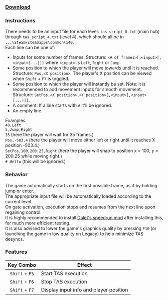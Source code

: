 ### [Download](https://github.com/rmadlal/140-tas/releases/) ###

### Instructions ###  
There needs to be an input file for each level: `tas_script_0.txt` (main hub) through `tas_script_4.txt` (level 4), which should all be in `...\Steam\steamapps\common\140`.  
Each line can be one of:  
* Inputs for some number of frames. Structure: `<# of frames>[,<input>[,<input>[...]]]` where `<input>` is `Left`, `Right` or `Jump`.  
* Some position to which the player will move towards until it is reached. Structure: `Pos,<X position>`. The player's X position can be viewed when `Shift` + `F7` is toggled.  
* Some position to which the player will instantly be set. Note: it is recommended to add movement inputs for smooth movement. Structure: `SetPos,<X position>,<Y position>[,<input>[,<input>[...]]]`.  
* A comment. If a line starts with `#` it'll be ignored.  
* An empty line.

Examples:  
`40,Left`  
`5,Jump,Right`  
`35` (here the player will wait for 35 frames.)  
`Pos,-503.4` (here the player will move either left or right until it reaches X position -503.4.)  
`SetPos,100,200.25,Right` (here the player will snap to position x = 100, y = 200.25 while moving right.)  
`# Hello` (this will be ignored.)

### Behavior ###  
The game automatically starts on the first possible frame, as if by holding jump or enter.  
The appropriate input file will be automatically loaded according to the current level.  
On gate activation, execution stops and resumes from the next line upon regaining control.  
It is highly recommended to install [Dalet's speedrun mod](https://github.com/Dalet/140-speedrun-timer/releases) after installing this, for much more efficient testing.  
It is also advised to lower the game's graphics quality by pressing `F10` (or launching the game in low quality on Legacy) to help minimize TAS desyncs.

### Features ###
| Key Combo | Effect |
| :---: | --- |
| `Shift` + `F5` | Start TAS execution |
| `Shift` + `F6` | Stop TAS execution |
| `Shift` + `F7` | Display input info and player position |
